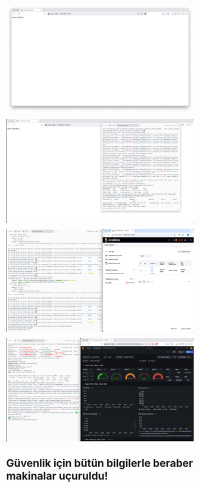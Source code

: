 ![Architecture Overview](./docs/1.png)

![Flask Docker Setup](./docs/2.png)

![Termius + Jenkins](./docs/3.png)

![Grafana Dashboards](./docs/4.png)

# Güvenlik için bütün bilgilerle beraber makinalar uçuruldu!